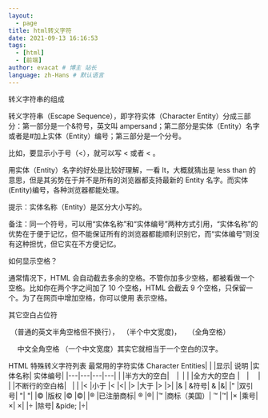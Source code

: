 ```yaml
---
layout:
  - page
title: html转义字符
date: 2021-09-13 16:16:53
tags:
  - [html]
  - [前端]
author: evacat # 博主 站长
language: zh-Hans # 默认语言
---
```


转义字符串的组成

转义字符串（Escape Sequence），即字符实体（Character Entity）分成三部分：第一部分是一个&符号，英文叫 ampersand；第二部分是实体（Entity）名字或者是#加上实体（Entity）编号；第三部分是一个分号。

比如，要显示小于号（<），就可以写 &lt; 或者 &#60; 。

用实体（Entity）名字的好处是比较好理解，一看 lt，大概就猜出是 less than 的意思，但是其劣势在于并不是所有的浏览器都支持最新的 Entity 名字。而实体(Entity)编号，各种浏览器都能处理。

提示：实体名称（Entity）是区分大小写的。

备注：同一个符号，可以用“实体名称”和“实体编号”两种方式引用，“实体名称”的优势在于便于记忆，但不能保证所有的浏览器都能顺利识别它，而“实体编号”则没有这种担忧，但它实在不方便记忆。

如何显示空格？

通常情况下，HTML 会自动截去多余的空格。不管你加多少空格，都被看做一个空格。比如你在两个字之间加了 10 个空格，HTML 会截去 9 个空格，只保留一个。为了在网页中增加空格，你可以使用&nbsp;表示空格。

其它空白占位符

&nbsp;（普通的英文半角空格但不换行），&ensp;（半个中文宽度)，&emsp;（全角空格）

&#12288; 中文全角空格 （一个中文宽度）其实它就相当于一个空白的汉字。

HTML 特殊转义字符列表
最常用的字符实体
Character Entities|
|
|显示| 说明 |实体名称| 实体编号|
|---|---|---|---|
| |半方大的空白| &ensp; |&#8194;|
| |全方大的空白 |&emsp;| &#8195;|
| |不断行的空白格| &nbsp; |&#160;|
|< |小于 |&lt; |&#60;|
|> |大于 |&gt; |&#62;|
|& | &符号| &amp; |&#38;|
|" |双引号| &quot;| &#34;|
|© |版权 |&copy; |&#169;|
|® |已注册商标| &reg; |&#174;|
|™ |商标（美国）| ™ |&#8482;|
|× |乘号| &times;| &#215;|
|÷ |除号| &pide; |&#247;|

